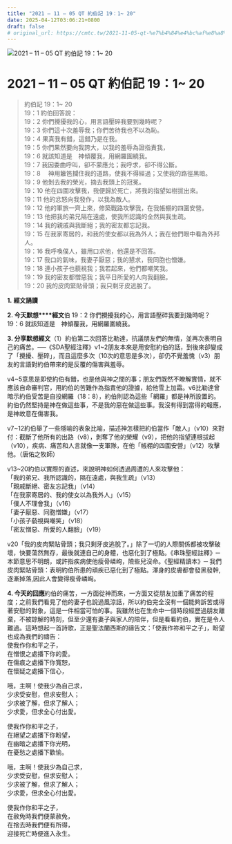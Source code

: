 ```yaml
---
title: "2021 – 11 – 05 QT 約伯記 19：1~ 20"
date: 2025-04-12T03:06:21+0800
draft: false
# original_url: https://cmtc.tw/2021-11-05-qt-%e7%b4%84%e4%bc%af%e8%a8%98-19%ef%bc%9a1-20
---
```


![2021 – 11 – 05 QT 約伯記 19：1~ 20](/images/qt.jpg   "2021 – 11 – 05 QT 約伯記 19：1~ 20")

# 2021 – 11 – 05 QT 約伯記 19：1~ 20

> 約伯記 19：1~ 20  
> 19：1 約伯回答說：  
> 19：2 你們攪擾我的心，用言語壓碎我要到幾時呢？  
> 19：3 你們這十次羞辱我；你們苦待我也不以為恥。  
> 19：4 果真我有錯，這錯乃是在我。  
> 19：5 你們果然要向我誇大，以我的羞辱為證指責我，  
> 19：6 就該知道是　神傾覆我，用網羅圍繞我。  
> 19：7 我因委曲呼叫，卻不蒙應允；我呼求，卻不得公斷。  
> 19：8 　神用籬笆攔住我的道路，使我不得經過；又使我的路徑黑暗。  
> 19：9 他剝去我的榮光，摘去我頭上的冠冕。  
> 19：10 他在四圍攻擊我，我便歸於死亡，將我的指望如樹拔出來。  
> 19：11 他的忿怒向我發作，以我為敵人。  
> 19：12 他的軍旅一齊上來，修築戰路攻擊我，在我帳棚的四圍安營。  
> 19：13 他把我的弟兄隔在遠處，使我所認識的全然與我生疏。  
> 19：14 我的親戚與我斷絕；我的密友都忘記我。  
> 19：15 在我家寄居的，和我的使女都以我為外人；我在他們眼中看為外邦人。  
> 19：16 我呼喚僕人，雖用口求他，他還是不回答。  
> 19：17 我口的氣味，我妻子厭惡；我的懇求，我同胞也憎嫌。  
> 19：18 連小孩子也藐視我；我若起來，他們都嘲笑我。  
> 19：19 我的密友都憎惡我；我平日所愛的人向我翻臉。  
> 19：20 我的皮肉緊貼骨頭；我只剩牙皮逃脫了。

**1.** **經文誦讀**

**2. 今天默想****經文**伯 19：2 你們攪擾我的心，用言語壓碎我要到幾時呢？  
19：6 就該知道是　神傾覆我，用網羅圍繞我。

**3. 分享默想經文**（1）約伯第二次回答比勒達，抗議朋友們的無情，並再次表明自己的痛苦。──《SDA聖經注釋》v1\~2朋友本來是用安慰約伯的話，到後來卻變成了「攪擾、壓碎」，而且這麼多次（10次的意思是多次），卻仍不覺羞愧（v3）朋友的言語對約伯帶來的是反覆的傷害與羞辱。

v4\~5意思是即使約伯有錯，也是他與神之間的事；朋友們既然不瞭解實情，就不應該自命審判官，用約伯的苦難作為指責他的證據，給他雪上加霜。v6比勒達曾暗示約伯受苦是自投網羅（18：8），約伯則認為這些「網羅」都是神所設置的。約伯仍然堅持是神在做這些事，不是我的惡在做這些事。我沒有得到當得的報應，是神故意在傷害我。

v7\~12約伯舉了一些隱喻的表象比喻，描述神怎樣把約伯當作「敵人」（v10）來對付：截斷了他所有的出路（v8），剝奪了他的榮耀（v9），把他的指望連根拔起（v10），疾病、痛苦和人言就像一支軍隊，在他「帳棚的四圍安營」（v12）攻擊他。（唐佑之牧師）

v13\~20約伯以實際的直述，來說明神如何透過周遭的人來攻擊他：  
「我的弟兄、我所認識的，隔在遠處，與我生疏」（v13）  
「親戚斷絕、密友忘記我」（v14）  
「在我家寄居的、我的使女以為我外人」（v15）  
「僕人不理會我」（v16）  
「妻子厭惡、同胞憎嫌」（v17）  
「小孩子藐視與嘲笑」（v18）  
「密友憎惡、所愛的人翻臉」（v19）

v20「我的皮肉緊貼骨頭；我只剩牙皮逃脫了。」除了一切的人際關係都被攻擊破壞，快要蕩然無存，最後就連自己的身體，也惡化到了極點。《串珠聖經註釋》─本節意思不明朗，或許指疾病使他瘦骨嶙峋，險些兒沒命。《聖經精讀本》─ 我們皮肉緊貼骨頭：表明約伯所患的頑疾已惡化到了極點。渾身的皮膚都會發黑發幹,逐漸掉落,因此人會變得瘦骨嶙峋。

**4. 今天的回應**約伯的痛苦，一方面從神而來，一方面又從朋友加重了痛苦的程度；之前我們看見了他的妻子也說過風涼話，所以約伯完全沒有一個能夠訴苦或得著安慰的對象，這是一件相當可怕的事。我雖然也在生命中一個時段經歷過朋友離棄，不被諒解的時刻，但至少還有妻子與家人的陪伴，但是看看約伯，實在是令人難過。這時想起一首詩歌，正是聖法蘭西斯的禱告文：「使我作祢和平之子」，盼望也成為我們的禱告：  
使我作你和平之子，  
在憎恨之處播下你的愛。  
在傷痕之處播下你寬恕，  
在懷疑之處播下信心，

哦，主啊！使我少為自己求，  
少求受安慰，但求安慰人；  
少求被了解，但求了解人；  
少求愛，但求全心付出愛。

使我作你和平之子，  
在絕望之處播下你盼望，  
在幽暗之處播下你光明，  
在憂愁之處播下歡愉。

哦，主啊！使我少為自己求，  
少求受安慰，但求安慰人；  
少求被了解，但求了解人；  
少求愛，但求全心付出愛。

使我作你和平之子，  
在赦免時我們便蒙赦免，  
在捨去時我們便有所得，  
迎接死亡時便進入永生。